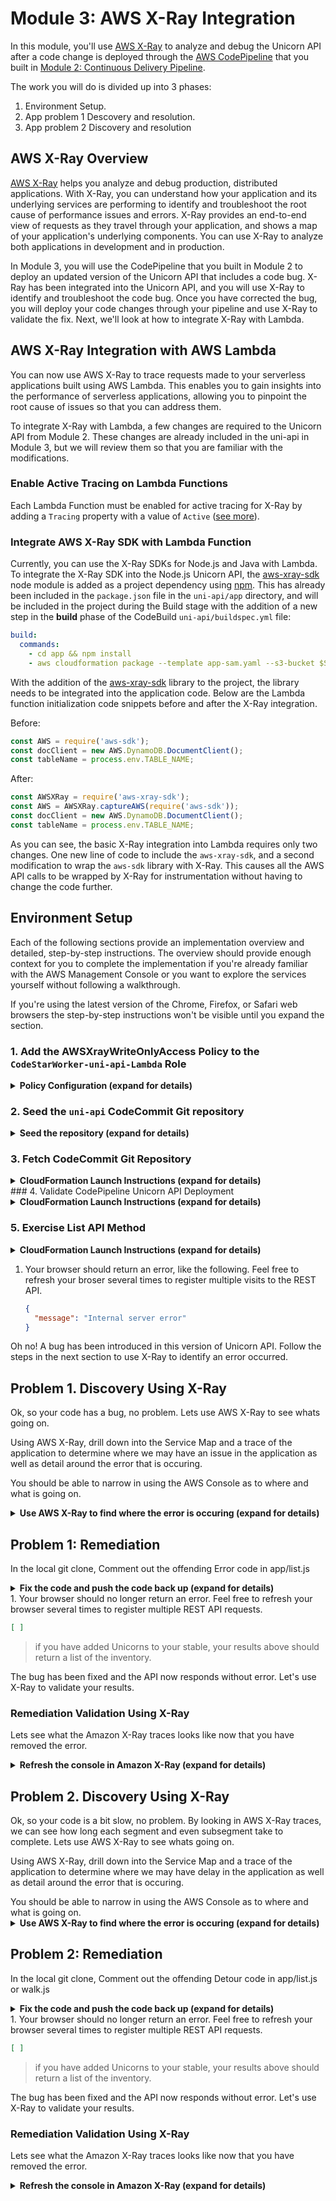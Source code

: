 # Module 3: AWS X-Ray Integration

In this module, you'll use [AWS X-Ray](https://aws.amazon.com/xray/) to analyze and debug the Unicorn API after a code change is deployed through the [AWS CodePipeline](https://aws.amazon.com/codepipeline/) that you built in [Module 2: Continuous Delivery Pipeline](../2_ContinuousDeliveryPipeline).

The work you will do is divided up into 3 phases:  

1. Environment Setup. 
2. App problem 1 Descovery and resolution.  
3. App problem 2 Discovery and resolution 

## AWS X-Ray Overview

[AWS X-Ray](https://aws.amazon.com/xray/) helps you analyze and debug production, distributed applications. With X-Ray, you can understand how your application and its underlying services are performing to identify and troubleshoot the root cause of performance issues and errors. X-Ray provides an end-to-end view of requests as they travel through your application, and shows a map of your application's underlying components. You can use X-Ray to analyze both applications in development and in production.

In Module 3, you will use the CodePipeline that you built in Module 2 to deploy an updated version of the Unicorn API that includes a code bug.  X-Ray has been integrated into the Unicorn API, and you will use X-Ray to identify and troubleshoot the code bug.  Once you have corrected the bug, you will deploy your code changes through your pipeline and use X-Ray to validate the fix.  Next, we'll look at how to integrate X-Ray with Lambda.

## AWS X-Ray Integration with AWS Lambda

You can now use AWS X-Ray to trace requests made to your serverless applications built using AWS Lambda. This enables you to gain insights into the performance of serverless applications, allowing you to pinpoint the root cause of issues so that you can address them.

To integrate X-Ray with Lambda, a few changes are required to the Unicorn API from Module 2.  These changes are already included in the uni-api in Module 3, but we will review them so that you are familiar with the modifications.

### Enable Active Tracing on Lambda Functions

Each Lambda Function must be enabled for active tracing for X-Ray by adding a `Tracing` property with a value of `Active` ([see more](https://github.com/awslabs/serverless-application-model/blob/master/versions/2016-10-31.md#properties)).

### Integrate AWS X-Ray SDK with Lambda Function

Currently, you can use the X-Ray SDKs for Node.js and Java with Lambda.  To integrate the X-Ray SDK into the Node.js Unicorn API, the [aws-xray-sdk](https://www.npmjs.com/package/aws-xray-sdk) node module is added as a project dependency using [npm](https://www.npmjs.com/).  This has already been included in the `package.json` file in the `uni-api/app` directory, and will be included in the project during the Build stage with the addition of a new step in the **build** phase of the CodeBuild `uni-api/buildspec.yml` file:

```yaml
build:
  commands:
    - cd app && npm install
    - aws cloudformation package --template app-sam.yaml --s3-bucket $S3_BUCKET --output-template template-export.yml
```

With the addition of the [aws-xray-sdk](https://www.npmjs.com/package/aws-xray-sdk) library to the project, the library needs to be integrated into the application code.  Below are the Lambda function initialization code snippets before and after the X-Ray integration.

Before:

```javascript
const AWS = require('aws-sdk');
const docClient = new AWS.DynamoDB.DocumentClient();
const tableName = process.env.TABLE_NAME;
```

After:

```javascript
const AWSXRay = require('aws-xray-sdk');
const AWS = AWSXRay.captureAWS(require('aws-sdk'));
const docClient = new AWS.DynamoDB.DocumentClient();
const tableName = process.env.TABLE_NAME;
```

As you can see, the basic X-Ray integration into Lambda requires only two changes.  One new line of code to include the `aws-xray-sdk`, and a second modification to wrap the `aws-sdk` library with X-Ray.  This causes all the AWS API calls to be wrapped by X-Ray for instrumentation without having to change the code further.

## Environment Setup

Each of the following sections provide an implementation overview and detailed, step-by-step instructions. The overview should provide enough context for you to complete the implementation if you're already familiar with the AWS Management Console or you want to explore the services yourself without following a walkthrough.

If you're using the latest version of the Chrome, Firefox, or Safari web browsers the step-by-step instructions won't be visible until you expand the section.

### 1. Add the AWSXrayWriteOnlyAccess Policy to the `CodeStarWorker-uni-api-Lambda` Role
<details>
<summary><strong>Policy Configuration (expand for details)</strong></summary><p>

1. In the AWS Management Console choose **Services** then select **IAM** under Security, Identity & Compliance.

1. Select Role in the left navigation, type `CodeStarWorker-uni-api-Lambda` in the filter text box, and click the Role name link in the Role table.

    ![Select Role](images/role-1.png)
 
1. On the Role Summary page, click the **Attach Policy** button in the **Managed Policies** section of the **Permissions** tab.

    ![Role Details](images/role-2.png)
 
1. Type `AWSXRayWriteOnlyAccess` in the filter text box, select the checkbox next to the **AWSXRayWriteOnlyAccess** Managed Policy, and click the **Attach Policy** button.

    ![Attach Policy](images/role-3.png)
 
1. The Role Summary will now include the **AWSXRayWriteOnlyAccess** policy in the list of **Managed Policies**.

    ![Policy Attached](images/role-4.png)
</details> 

### 2. Seed the `uni-api` CodeCommit Git repository
<details>
<summary><strong>Seed the repository (expand for details)</strong></summary><p>

1. Each module has corresponding source code used to seed the CodeStar CodeCommit Git repository to support the workshop.  To seed the CodeCommit Git repository, click on the **Launch Stack** button for your region below:

    Region| Launch
    ------|-----
    US East (N. Virginia) | [![Launch Module 3 in us-east-1](http://docs.aws.amazon.com/AWSCloudFormation/latest/UserGuide/images/cloudformation-launch-stack-button.png)](https://console.aws.amazon.com/cloudformation/home?region=us-east-1#/stacks/create/review?stackName=Seed-3-XRay&templateURL=https://s3.amazonaws.com/fsd-aws-wildrydes-us-east-1/codestar-template.yml&param_sourceUrl=https://s3.amazonaws.com/fsd-aws-wildrydes-us-east-1/uni-api-3.zip&param_targetProjectId=uni-api&param_targetProjectRegion=us-east-1)
    US West (N. California) | [![Launch Module 3 in us-west-1](http://docs.aws.amazon.com/AWSCloudFormation/latest/UserGuide/images/cloudformation-launch-stack-button.png)](https://console.aws.amazon.com/cloudformation/home?region=us-west-1#/stacks/create/review?stackName=Seed-3-XRay&templateURL=https://s3.amazonaws.com/fsd-aws-wildrydes-us-west-1/codestar-template.yml&param_sourceUrl=https://s3-us-west-1.amazonaws.com/fsd-aws-wildrydes-us-west-1/uni-api-3.zip&param_targetProjectId=uni-api&param_targetProjectRegion=us-west-1)
    US West (Oregon) | [![Launch Module 3 in us-west-2](http://docs.aws.amazon.com/AWSCloudFormation/latest/UserGuide/images/cloudformation-launch-stack-button.png)](https://console.aws.amazon.com/cloudformation/home?region=us-west-2#/stacks/create/review?stackName=Seed-3-XRay&templateURL=https://s3.amazonaws.com/fsd-aws-wildrydes-us-west-2/codestar-template.yml&param_sourceUrl=https://s3-us-west-2.amazonaws.com/fsd-aws-wildrydes-us-west-2/uni-api-3.zip&param_targetProjectId=uni-api&param_targetProjectRegion=us-west-2)
    EU (Ireland) | [![Launch Module 3 in eu-west-1](http://docs.aws.amazon.com/AWSCloudFormation/latest/UserGuide/images/cloudformation-launch-stack-button.png)](https://console.aws.amazon.com/cloudformation/home?region=eu-west-1#/stacks/create/review?stackName=Seed-3-XRay&templateURL=https://s3.amazonaws.com/fsd-aws-wildrydes-eu-west-1/codestar-template.yml&param_sourceUrl=https://s3-eu-west-1.amazonaws.com/fsd-aws-wildrydes-eu-west-1/uni-api-3.zip&param_targetProjectId=uni-api&param_targetProjectRegion=eu-west-1)
    EU (Frankfurt) | [![Launch Module 3 in eu-central-1](http://docs.aws.amazon.com/AWSCloudFormation/latest/UserGuide/images/cloudformation-launch-stack-button.png)](https://console.aws.amazon.com/cloudformation/home?region=eu-central-1#/stacks/create/review?stackName=Seed-3-XRay&templateURL=https://s3.amazonaws.com/fsd-aws-wildrydes-eu-central-1/codestar-template.yml&param_sourceUrl=https://s3-eu-central-1.amazonaws.com/fsd-aws-wildrydes-eu-central-1/uni-api-3.zip&param_targetProjectId=uni-api&param_targetProjectRegion=eu-central-1)
    Asia Pacific (Sydney) | [![Launch Module 3 in ap-southeast-2](http://docs.aws.amazon.com/AWSCloudFormation/latest/UserGuide/images/cloudformation-launch-stack-button.png)](https://console.aws.amazon.com/cloudformation/home?region=ap-southeast-2#/stacks/create/review?stackName=Seed-3-XRay&templateURL=https://s3.amazonaws.com/fsd-aws-wildrydes-ap-southeast-2/codestar-template.yml&param_sourceUrl=https://s3-ap-southeast-2.amazonaws.com/fsd-aws-wildrydes-ap-southeast-2/uni-api-3.zip&param_targetProjectId=uni-api&param_targetProjectRegion=ap-southeast-2)



1. The CloudFormation template has been prepopulated with the necessary fields for this module.  No changes are necessary

1. Select the **I acknowledge that AWS CloudFormation might create IAM resources.** checkbox to grant CloudFormation permission to create IAM resources on your behalf

1. Click the **Create** button in the lower right corner of the browser window to create the CloudFormation stack and seed the CodeCommit repository.

    ![Seed Repository CloudFormation Stack Review](images/seed-repository-1.png)

1. There will be a short delay as the Git repository seeded with the new source code.  Upon successful completion, the CloudFormation will show Status ``CREATE_COMPLETE``.

    ![CloudFormation Stack Creation Complete](images/seed-repository-2.png)
</details>

### 3. Fetch CodeCommit Git Repository

<details>
<summary><strong>CloudFormation Launch Instructions (expand for details)</strong></summary><p>

Now that the CodeCommit Git repository has been seeded with new source code, you will need to fetch the changes locally so that you may modify the code.  Typically, this is accomplished using the `git pull` command, however for the workshop we have replaced the repository with a new history and different Git commands will be used.

Using your preferred Git client, run the commands on your local **uni-api** Git repository:

* `git fetch --all`
* `git reset --hard origin/master`
</details>
### 4. Validate CodePipeline Unicorn API Deployment
<details>
<summary><strong>CloudFormation Launch Instructions (expand for details)</strong></summary><p>

1. After the repository has been seeded, it will start a pipeline execution.  Monitor the pipeline until you observe the pipeline completion, indicated by the **Deploy** stage turning green.

![Pipeline Complete](images/codestar-3.png)
</details>

### 5. Exercise List API Method
<details>
<summary><strong>CloudFormation Launch Instructions (expand for details)</strong></summary><p>

1. In the AWS Management Console choose **Services** then select **CodeStar** under Developer Tools.

1. Select the `uni-api` project

    ![CodeStar Project List](images/codestar-1.png)

1. Copy the URL from the **Application endpoints** tile on the right side of the dashboard.

    ![CodeStar App Endpoint](images/codestar-app-endpoint.png)

1. Paste the URL in a browser window and append `/unicorns` to the path and hit enter.  For example: `https://xxxxxxxxxx.execute-api.us-east-1.amazonaws.com/Prod/unicorns/`
</details>

1. Your browser should return an error, like the following.  Feel free to refresh your broser several times to register multiple visits to the REST API.

   ```json
   {
     "message": "Internal server error"
   }
   ```

Oh no!  A bug has been introduced in this version of Unicorn API.  Follow the steps in the next section to use X-Ray to identify an error occurred.

## Problem 1. Discovery Using X-Ray
<p> Ok, so your code has a bug, no problem. Lets use AWS X-Ray to see whats going on.
<p>Using AWS X-Ray, drill down into the Service Map and a trace of the application to determine where we may have an issue in the application as well as detail around the error that is occuring.</p>
You should be able to narrow in using the AWS Console as to where and what is going on.<p>
<details>
<summary><strong>Use AWS X-Ray to find where the error is occuring  (expand for details)</strong></summary><p>

1. In the AWS Management Console, click **Services** then select **X-Ray** under Developer Tools.

   If this is your first visit to X-Ray, proceed to the next step to navigate the Getting Started page.  Otherwise, skip to Step 4.

1. Click **Get started**

    ![X-Ray Getting Started](images/xray-1.png)

1. Click **Cancel**

    ![X-Ray Getting Started](images/xray-2.png)

1. The X-Ray Console will open to a Service map that should look similar to the screenshot below:

![X-Ray Failure](images/xray-failure.png)

**Important**
> There can be a slight delay for X-Ray to ingest and process the API calls.  If you don't see the above picture, try refreshing the browser window.

### Service Map

The image shows a client, your browser, connecting to the **AWS::Lambda** resource, which represents the instantiation of the Lambda function.  The second connection to the **AWS::Lambda::Function** represents the call to `list.lambda_handler`, which is the handler defined in the `app-sam.yaml` template.  The third connection to the **AWS::DynamoDB::Table** represents the queries to the DynamoDB table that persists the Unicorn Stable.

The orange circles around **AWS::Lambda** and **AWS::Lambda::Function** indicates there is an error when making the HTTP calls between these services.

### Traces

1. In the left nav, click on **Traces**.

1. In the **Trace Overview**, note that (in this scenario) there at 7 Errors in the list of Responses.

   ![7 Error Responses](images/xray-trace-1.png)

1. In the **Trace List** below the **Trace Overview**, click on the first Trace highlighted in orange above to open the **Trace Detail** page.

1. On the **Trace Detail** page, note the **Timeline** of HTTP calls, originating with the API Gateway, but extending to other distributed systems traced by X-Ray.  The Lambda function in the **Trace Detail** listed above the DynamoDB Table has an orange caution icon to indicate an **Error**.  Mousing over the caution icon displays a pop-up dialog with the cause of Error, in this case, `something is wrong`.

   ![Trace Detail](images/xray-trace-2.png)

1. Click the caution icon to view the Trace **Segment** details (below):

   ![Segment Details](images/xray-trace-3.png)

1.  The **Segment Detail** shows the **Exception** that was raised and the line of code in `list.js` that caused the error, **line 17**.  Next, let's locate and fix the bug.

1.  Click the **Close** button to close the dialog.

Next, let's locate and fix the bug!
</details>

## Problem 1: Remediation
In the local git clone, Comment out the offending Error code in app/list.js
<details>
<summary><strong>Fix the code and push the code back up (expand for details)</strong></summary><p>
### 1. Fix Code Bug

1.  On your workstation, open the `app/list.js` file and naviagte to line 17, which should look like the following code snippet:

   ```
   docClient.scan(params, function(error, data) {
     // Comment or Delete the following line of code to remove simulated error
     error = Error("something is wrong");
   ```

1. Comment or delete Line 17 to fix the code bug

1. Save the `app/list.js` file.

### 2. Commit the change to local Git repository

1. Using your Git client, add the local changes to the Git index, and commit with a message.  For example:

    ```
    %> git add .
    %> git commit -m "Fix bug"
    ```

1. Using your Git client, push the Git repository updates to the origin.  For example:

    ```
    %> git push origin
    ```

### 3. Validate CodePipeline Unicorn API Deployment

After pushing your changes to the CodeStar project's CodeCommit git repository, you will confirm that the changes are build and deployed successfully using CodePipeline.

1. In the AWS Management Console choose **Services** then select **CodeStar** under Developer Tools.

1. Select the `uni-api` project

    ![CodeStar Project List](images/codestar-1.png)

1. Observe that the continuous deployment pipeline on the right of the browser window now shows the Source stage to be blue, meaning that it is active.

    ![CodeStar Dashboard 1](images/codestar-2.png)

1. Each stage's color will turn blue during execution and green on completion.  Following the successful execution of all stages, the pipeline should look like the following screenshot.

    ![CodeStar Dashboard 2](images/codestar-3.png)
    
### 4. Excercise Unicorn API List Resource

1. In the AWS Management Console choose **Services** then select **CodeStar** under Developer Tools.

1. Select the `uni-api` project

    ![CodeStar Project List](images/codestar-1.png)

1. Copy the URL from the **Application endpoints** tile on the right side of the dashboard.

    ![CodeStar App Endpoint](images/codestar-app-endpoint.png)

1. Paste the URL in a browser window and append `/unicorns` to the path and hit enter.  For example: `https://xxxxxxxxxx.execute-api.us-east-1.amazonaws.com/Prod/unicorns/`

1. Your browser should return an error, like the following.  Feel free to refresh your broser several times to register multiple visits to the REST API.
</details>
1. Your browser should no longer return an error.  Feel free to refresh your browser several times to register multiple REST API requests.

   ```json
   [ ]
   ```

> if you have added Unicorns to your stable, your results above should return a list of the inventory.

The bug has been fixed and the API now responds without error.  Let's use X-Ray to validate your results.

### Remediation Validation Using X-Ray
Lets see what the Amazon X-Ray traces looks like now that you have removed the error.
<details>
<summary><strong>Refresh the console in Amazon X-Ray (expand for details)</strong></summary><p>
1. In the AWS Management Console, click **Services** then select **X-Ray** under Developer Tools.

1. The X-Ray Console will open to a Service map that should look similar to the screenshot below:

![Successful X-Ray Service Map](images/xray-trace-4.png)

**Important**
> There can be a slight delay for X-Ray to ingest and process the API calls.  If you don't see the above picture, try refreshing the browser window.
</details>

## Problem 2. Discovery Using X-Ray
<p> Ok, so your code is a bit slow, no problem. By looking in AWS X-Ray traces, we can see how long each segment and even subsegment take to complete. Lets use AWS X-Ray to see whats going on. 
<p>Using AWS X-Ray, drill down into the Service Map and a trace of the application to determine where we may have delay in the application as well as detail around the error that is occuring.</p>
You should be able to narrow in using the AWS Console as to where and what is going on.
<details>
<summary><strong>Use AWS X-Ray to find where the error is occuring  (expand for details)</strong></summary><p>

1. In the AWS Management Console, click **Services** then select **X-Ray** under Developer Tools.

   If this is your first visit to X-Ray, proceed to the next step to navigate the Getting Started page.  Otherwise, skip to Step 4.

1. Click **Get started**

    ![X-Ray Getting Started](images/xray-1.png)

1. Click **Cancel**

    ![X-Ray Getting Started](images/xray-2.png)

1. The X-Ray Console will open to a Service map that should look similar to the screenshot below:

![X-Ray Failure](images/xray-failure.png)

**Important**
> There can be a slight delay for X-Ray to ingest and process the API calls.  If you don't see the above picture, try refreshing the browser window.

### Service Map

The image shows a client, your browser, connecting to the **AWS::Lambda** resource, which represents the instantiation of the Lambda function.  The second connection to the **AWS::Lambda::Function** represents the call to `list.lambda_handler`, which is the handler defined in the `app-sam.yaml` template.  The third connection to the **AWS::DynamoDB::Table** represents the queries to the DynamoDB table that persists the Unicorn Stable.

The orange circles around **AWS::Lambda** and **AWS::Lambda::Function** indicates there is an error when making the HTTP calls between these services.

### Traces

1. In the left nav, click on **Traces**.

1. In the **Trace Overview**, note that (in this scenario) there at 7 Errors in the list of Responses.

   ![7 Error Responses](images/xray-trace-1.png)

1. In the **Trace List** below the **Trace Overview**, click on the first Trace highlighted in orange above to open the **Trace Detail** page.

1. On the **Trace Detail** page, note the **Timeline** of HTTP calls, originating with the API Gateway, but extending to other distributed systems traced by X-Ray.  The Lambda function in the **Trace Detail** listed above the DynamoDB Table has an orange caution icon to indicate an **Error**.  Mousing over the caution icon displays a pop-up dialog with the cause of Error, in this case, `something is wrong`.

   ![Trace Detail](images/xray-trace-2.png)

1. Click the caution icon to view the Trace **Segment** details (below):

   ![Segment Details](images/xray-trace-3.png)

1.  The **Segment Detail** shows the **Exception** that was raised and the line of code in `list.js` that caused the error, **line 17**.  Next, let's locate and fix the bug.

1.  Click the **Close** button to close the dialog.

Next, let's locate and remove the fucntion causing the Slowness!
</details>

## Problem 2: Remediation
In the local git clone, Comment out the offending Detour code in app/list.js or walk.js
<details>
<summary><strong>Fix the code and push the code back up (expand for details)</strong></summary><p>
### 1. Fix Code Bug

1.  On your workstation, open the `app/list.js` file and naviagte to line 17, which should look like the following code snippet:

   ```
   docClient.scan(params, function(error, data) {
     // Comment or Delete the following line of code to remove simulated error
     error = Error("something is wrong");
   ```

1. Comment or delete Line 17 to fix the code bug

1. Save the `app/list.js` file.

### 2. Commit the change to local Git repository

1. Using your Git client, add the local changes to the Git index, and commit with a message.  For example:

    ```
    %> git add .
    %> git commit -m "Fix bug"
    ```

1. Using your Git client, push the Git repository updates to the origin.  For example:

    ```
    %> git push origin
    ```

### 3. Validate CodePipeline Unicorn API Deployment

After pushing your changes to the CodeStar project's CodeCommit git repository, you will confirm that the changes are build and deployed successfully using CodePipeline.

1. In the AWS Management Console choose **Services** then select **CodeStar** under Developer Tools.

1. Select the `uni-api` project

    ![CodeStar Project List](images/codestar-1.png)

1. Observe that the continuous deployment pipeline on the right of the browser window now shows the Source stage to be blue, meaning that it is active.

    ![CodeStar Dashboard 1](images/codestar-2.png)

1. Each stage's color will turn blue during execution and green on completion.  Following the successful execution of all stages, the pipeline should look like the following screenshot.

    ![CodeStar Dashboard 2](images/codestar-3.png)
    
### 4. Excercise Unicorn API List Resource

1. In the AWS Management Console choose **Services** then select **CodeStar** under Developer Tools.

1. Select the `uni-api` project

    ![CodeStar Project List](images/codestar-1.png)

1. Copy the URL from the **Application endpoints** tile on the right side of the dashboard.

    ![CodeStar App Endpoint](images/codestar-app-endpoint.png)

1. Paste the URL in a browser window and append `/unicorns` to the path and hit enter.  For example: `https://xxxxxxxxxx.execute-api.us-east-1.amazonaws.com/Prod/unicorns/`

1. Your browser should return an error, like the following.  Feel free to refresh your broser several times to register multiple visits to the REST API.
</details>
1. Your browser should no longer return an error.  Feel free to refresh your browser several times to register multiple REST API requests.

   ```json
   [ ]
   ```

> if you have added Unicorns to your stable, your results above should return a list of the inventory.

The bug has been fixed and the API now responds without error.  Let's use X-Ray to validate your results.

### Remediation Validation Using X-Ray
Lets see what the Amazon X-Ray traces looks like now that you have removed the error.
<details>
<summary><strong>Refresh the console in Amazon X-Ray (expand for details)</strong></summary><p>
1. In the AWS Management Console, click **Services** then select **X-Ray** under Developer Tools.

1. The X-Ray Console will open to a Service map that should look similar to the screenshot below:

![Successful X-Ray Service Map](images/xray-trace-4.png)

**Important**
> There can be a slight delay for X-Ray to ingest and process the API calls.  If you don't see the above picture, try refreshing the browser window.

## Completion

Congratulations!  You have successfully integrated AWS X-Ray and demonstrated how it can be used to identify errors, and their remediation.  In the next [Multiple Environments Module](../4_MultipleEnvironments), you will enhance the pipeline by adding a Beta stage to the pipeline, and incorporate testing in the Beta stage before deploying to Prod.

